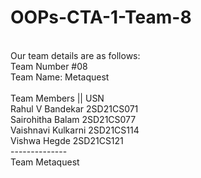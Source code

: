 # OOPs-CTA-1-Team-8
<br>Our team details are as follows:<br>
Team Number #08<br>
Team Name: Metaquest<br><br>
Team Members          ||         USN<br> 
Rahul V Bandekar              2SD21CS071<br> 
Sairohitha Balam              2SD21CS077<br>
Vaishnavi Kulkarni            2SD21CS114<br>
Vishwa Hegde                  2SD21CS121<br>
--------------<br>
Team Metaquest<br>
